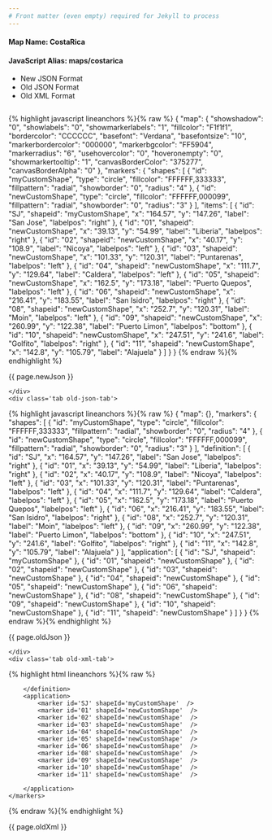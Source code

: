 ```yaml
---
# Front matter (even empty) required for Jekyll to process
---
```


#### Map Name: CostaRica

#### JavaScript Alias: maps/costarica


<ul class='code-tabs'>
    <li class='active'>
        <a data-toggle='new-json'>New JSON Format</a>
    </li>
    <li>
        <a data-toggle='old-json'>Old JSON Format</a>
    </li>
    <li>
        <a data-toggle='old-xml'>Old XML Format</a>
    </li>
</ul>
<div class='tab-content'>
    <pre class='plain-code'></pre>
    <div class='tab new-json-tab active'>
{% highlight javascript lineanchors %}{% raw %}
{
    "map": {
        "showshadow": "0",
        "showlabels": "0",
        "showmarkerlabels": "1",
        "fillcolor": "F1f1f1",
        "bordercolor": "CCCCCC",
        "basefont": "Verdana",
        "basefontsize": "10",
        "markerbordercolor": "000000",
        "markerbgcolor": "FF5904",
        "markerradius": "6",
        "usehovercolor": "0",
        "hoveronempty": "0",
        "showmarkertooltip": "1",
        "canvasBorderColor": "375277",
        "canvasBorderAlpha": "0"
    },
    "markers": {
        "shapes": [
            {
                "id": "myCustomShape",
                "type": "circle",
                "fillcolor": "FFFFFF,333333",
                "fillpattern": "radial",
                "showborder": "0",
                "radius": "4"
            },
            {
                "id": "newCustomShape",
                "type": "circle",
                "fillcolor": "FFFFFF,000099",
                "fillpattern": "radial",
                "showborder": "0",
                "radius": "3"
            }
        ],
        "items": [
            {
                "id": "SJ",
                "shapeid": "myCustomShape",
                "x": "164.57",
                "y": "147.26",
                "label": "San Jose",
                "labelpos": "right"
            },
            {
                "id": "01",
                "shapeid": "newCustomShape",
                "x": "39.13",
                "y": "54.99",
                "label": "Liberia",
                "labelpos": "right"
            },
            {
                "id": "02",
                "shapeid": "newCustomShape",
                "x": "40.17",
                "y": "108.9",
                "label": "Nicoya",
                "labelpos": "left"
            },
            {
                "id": "03",
                "shapeid": "newCustomShape",
                "x": "101.33",
                "y": "120.31",
                "label": "Puntarenas",
                "labelpos": "left"
            },
            {
                "id": "04",
                "shapeid": "newCustomShape",
                "x": "111.7",
                "y": "129.64",
                "label": "Caldera",
                "labelpos": "left"
            },
            {
                "id": "05",
                "shapeid": "newCustomShape",
                "x": "162.5",
                "y": "173.18",
                "label": "Puerto Quepos",
                "labelpos": "left"
            },
            {
                "id": "06",
                "shapeid": "newCustomShape",
                "x": "216.41",
                "y": "183.55",
                "label": "San Isidro",
                "labelpos": "right"
            },
            {
                "id": "08",
                "shapeid": "newCustomShape",
                "x": "252.7",
                "y": "120.31",
                "label": "Moin",
                "labelpos": "left"
            },
            {
                "id": "09",
                "shapeid": "newCustomShape",
                "x": "260.99",
                "y": "122.38",
                "label": "Puerto Limon",
                "labelpos": "bottom"
            },
            {
                "id": "10",
                "shapeid": "newCustomShape",
                "x": "247.51",
                "y": "241.6",
                "label": "Golfito",
                "labelpos": "right"
            },
            {
                "id": "11",
                "shapeid": "newCustomShape",
                "x": "142.8",
                "y": "105.79",
                "label": "Alajuela"
            }
        ]
    }
}
{% endraw %}{% endhighlight %}


<p class='text-success'>{{ page.newJson }}</p>

    </div>
    <div class='tab old-json-tab'>
{% highlight javascript lineanchors %}{% raw %}
{
    "map": {},
    "markers": {
        "shapes": [
            {
                "id": "myCustomShape",
                "type": "circle",
                "fillcolor": "FFFFFF,333333",
                "fillpattern": "radial",
                "showborder": "0",
                "radius": "4"
            },
            {
                "id": "newCustomShape",
                "type": "circle",
                "fillcolor": "FFFFFF,000099",
                "fillpattern": "radial",
                "showborder": "0",
                "radius": "3"
            }
        ],
        "definition": [
            {
                "id": "SJ",
                "x": "164.57",
                "y": "147.26",
                "label": "San Jose",
                "labelpos": "right"
            },
            {
                "id": "01",
                "x": "39.13",
                "y": "54.99",
                "label": "Liberia",
                "labelpos": "right"
            },
            {
                "id": "02",
                "x": "40.17",
                "y": "108.9",
                "label": "Nicoya",
                "labelpos": "left"
            },
            {
                "id": "03",
                "x": "101.33",
                "y": "120.31",
                "label": "Puntarenas",
                "labelpos": "left"
            },
            {
                "id": "04",
                "x": "111.7",
                "y": "129.64",
                "label": "Caldera",
                "labelpos": "left"
            },
            {
                "id": "05",
                "x": "162.5",
                "y": "173.18",
                "label": "Puerto Quepos",
                "labelpos": "left"
            },
            {
                "id": "06",
                "x": "216.41",
                "y": "183.55",
                "label": "San Isidro",
                "labelpos": "right"
            },
            {
                "id": "08",
                "x": "252.7",
                "y": "120.31",
                "label": "Moin",
                "labelpos": "left"
            },
            {
                "id": "09",
                "x": "260.99",
                "y": "122.38",
                "label": "Puerto Limon",
                "labelpos": "bottom"
            },
            {
                "id": "10",
                "x": "247.51",
                "y": "241.6",
                "label": "Golfito",
                "labelpos": "right"
            },
            {
                "id": "11",
                "x": "142.8",
                "y": "105.79",
                "label": "Alajuela"
            }
        ],
        "application": [
            {
                "id": "SJ",
                "shapeid": "myCustomShape"
            },
            {
                "id": "01",
                "shapeid": "newCustomShape"
            },
            {
                "id": "02",
                "shapeid": "newCustomShape"
            },
            {
                "id": "03",
                "shapeid": "newCustomShape"
            },
            {
                "id": "04",
                "shapeid": "newCustomShape"
            },
            {
                "id": "05",
                "shapeid": "newCustomShape"
            },
            {
                "id": "06",
                "shapeid": "newCustomShape"
            },
            {
                "id": "08",
                "shapeid": "newCustomShape"
            },
            {
                "id": "09",
                "shapeid": "newCustomShape"
            },
            {
                "id": "10",
                "shapeid": "newCustomShape"
            },
            {
                "id": "11",
                "shapeid": "newCustomShape"
            }
        ]
    }
}
{% endraw %}{% endhighlight %}


<p class='text-success'>{{ page.oldJson }}</p>

    </div>
    <div class='tab old-xml-tab'>
{% highlight html lineanchors %}{% raw %}
<map>
	<markers>
	   <shapes>
	        <shape id='myCustomShape' type='circle' fillColor='FFFFFF,333333' fillPattern='radial' showBorder='0' radius='4'/>
			<shape id='newCustomShape' type='circle' fillColor='FFFFFF,000099' fillPattern='radial' showBorder='0' radius='3'/>
		</shapes>
		<definition>
			<marker id='SJ' x='164.57' y='147.26' label='San Jose' labelpos='right' />
			<marker id='01' x='39.13' y='54.99' label='Liberia' labelPos='right' />
			<marker id='02' x='40.17' y='108.9' label='Nicoya' labelPos='left' />
			<marker id='03' x='101.33' y='120.31' label='Puntarenas' labelPos='left' />
			<marker id='04' x='111.7' y='129.64' label='Caldera' labelPos='left' />
			<marker id='05' x='162.5' y='173.18' label='Puerto Quepos' labelPos='left'  />
			<marker id='06' x='216.41' y='183.55' label='San Isidro' labelPos='right' />
			<marker id='08' x='252.7' y='120.31' label='Moin' labelPos='left'  />
			<marker id='09' x='260.99' y='122.38' label='Puerto Limon' labelPos='bottom' />
			<marker id='10' x='247.51' y='241.6' label='Golfito' labelPos='right' />
			<marker id='11' x='142.8' y='105.79' label='Alajuela'  />

		</definition>
		<application>
			<marker id='SJ' shapeId='myCustomShape'  />
			<marker id='01' shapeId='newCustomShape'  />
			<marker id='02' shapeId='newCustomShape'  />
			<marker id='03' shapeId='newCustomShape'  />
			<marker id='04' shapeId='newCustomShape'  />
			<marker id='05' shapeId='newCustomShape'  />
			<marker id='06' shapeId='newCustomShape'  />
			<marker id='08' shapeId='newCustomShape'  />
			<marker id='09' shapeId='newCustomShape'  />
			<marker id='10' shapeId='newCustomShape'  />
			<marker id='11' shapeId='newCustomShape'  />

		</application>
	</markers>
</map>
{% endraw %}{% endhighlight %}

<p class='text-success'>{{ page.oldXml }}</p>

</div>
</div>
